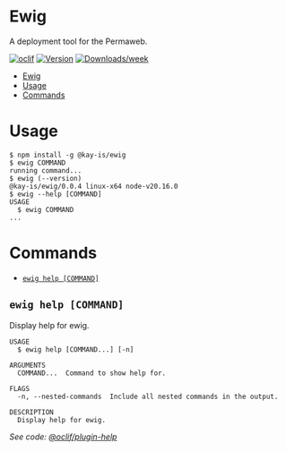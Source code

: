 # Ewig

A deployment tool for the Permaweb.

[![oclif](https://img.shields.io/badge/cli-oclif-brightgreen.svg)](https://oclif.io)
[![Version](https://img.shields.io/npm/v/ewig.svg)](https://npmjs.org/package/ewig)
[![Downloads/week](https://img.shields.io/npm/dw/ewig.svg)](https://npmjs.org/package/ewig)

<!-- toc -->

- [Ewig](#ewig)
- [Usage](#usage)
- [Commands](#commands)
<!-- tocstop -->

# Usage

<!-- usage -->

```sh-session
$ npm install -g @kay-is/ewig
$ ewig COMMAND
running command...
$ ewig (--version)
@kay-is/ewig/0.0.4 linux-x64 node-v20.16.0
$ ewig --help [COMMAND]
USAGE
  $ ewig COMMAND
...
```

<!-- usagestop -->

# Commands

<!-- commands -->

- [`ewig help [COMMAND]`](#ewig-help-command)

## `ewig help [COMMAND]`

Display help for ewig.

```
USAGE
  $ ewig help [COMMAND...] [-n]

ARGUMENTS
  COMMAND...  Command to show help for.

FLAGS
  -n, --nested-commands  Include all nested commands in the output.

DESCRIPTION
  Display help for ewig.
```

_See code: [@oclif/plugin-help](https://github.com/oclif/plugin-help/blob/v6.2.7/src/commands/help.ts)_

<!-- commandsstop -->
